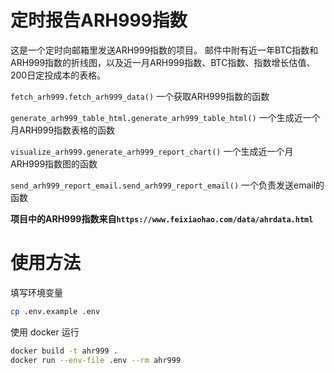 # 定时报告ARH999指数

这是一个定时向邮箱里发送ARH999指数的项目。
邮件中附有近一年BTC指数和ARH999指数的折线图，以及近一月ARH999指数、BTC指数、指数增长估值、200日定投成本的表格。

`fetch_arh999.fetch_arh999_data()`
一个获取ARH999指数的函数

`generate_arh999_table_html.generate_arh999_table_html()`
一个生成近一个月ARH999指数表格的函数

`visualize_arh999.generate_arh999_report_chart()`
一个生成近一个月ARH999指数图的函数

`send_arh999_report_email.send_arh999_report_email()`
一个负责发送email的函数

**项目中的ARH999指数来自`https://www.feixiaohao.com/data/ahrdata.html`**


# 使用方法

填写环境变量

```bash
cp .env.example .env
```

使用 docker 运行

```bash
docker build -t ahr999 .
docker run --env-file .env --rm ahr999
```
